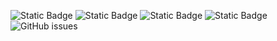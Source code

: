 ![Static Badge](https://img.shields.io/badge/blacklists-61-000000) ![Static Badge](https://img.shields.io/badge/blacklisted-2982980-cc0000) ![Static Badge](https://img.shields.io/badge/whitelisted-2251-00CC00) ![Static Badge](https://img.shields.io/badge/streaming_blacklist-28107-000000) ![GitHub issues](https://img.shields.io/github/issues/fabriziosalmi/blacklists)
